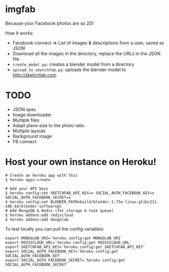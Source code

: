 imgfab
======

Because your Facebook photos are so 2D!

How it works:

 - Facebook connect => List of images & descriptions from a user, saved as JSON
 - Download all the images in the directory, replace the URLs in the JSON file
 - `create_model.py`: creates a blender model from a directory
 - `upload_to_sketchfab.py`: uploads the blender model to http://sketchfab.com


TODO
====

 - JSON spec
 - Image downloader
 - Multiple files
 - Adapt plane size to the photo ratio
 - Multiple layouts
 - Background image
 - FB connect

Host your own instance on Heroku!
=================================


```
# Create an heroku app with this
$ heroku apps:create

# Add your API keys
$ heroku config:set SKETCHFAB_API_KEY=x SOCIAL_AUTH_FACEBOOK_KEY=x SOCIAL_AUTH_FACEBOOK_SECRET=x
$ heroku config:set BLENDER_PATH=build/blender-2.73a-linux-glibc211-x86_64/blender-softwaregl
# Add MongoDB & Redis (for storage & task queue)
$ heroku addons:add rediscloud
$ heroku addons:add mongolab
```

To test locally you can pull the config variables:

```
export MONGOLAB_URI=`heroku config:get MONGOLAB_URI`
export REDISCLOUD_URL=`heroku config:get REDISCLOUD_URL`
export SKETCHFAB_API_KEY=`heroku config:get SKETCHFAB_API_KEY`
export SOCIAL_AUTH_FACEBOOK_KEY=`heroku config:get SOCIAL_AUTH_FACEBOOK_KEY`
export SOCIAL_AUTH_FACEBOOK_SECRET=`heroku config:get SOCIAL_AUTH_FACEBOOK_SECRET`
```